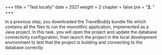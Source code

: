 +++
title = "Test locally"
date = 2021
weight = 2
chapter = false
pre = "<b>2. </b>"
+++

In a previous step, you downloaded the TravelBuddy bundle file which contains all the files to run the monolithic application, implemented as a Java project. In this task, you will open the project and update the database connectivity configuration, then launch the project in the local development environment to test that the project is building and connecting to the database correctly.